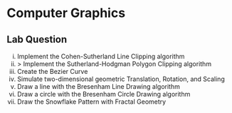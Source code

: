 <h1>Computer Graphics</h1>
<h2>Lab Question</h2>
<ol type='i'>
<li> Implement the Cohen-Sutherland Line Clipping algorithm</li>
<li>> Implement the Sutherland-Hodgman Polygon Clipping algorithm</li>
<li> Create the Bezier Curve</li>
<li> Simulate two-dimensional geometric Translation, Rotation, and Scaling</li>
<li> Draw a line with the Bresenham Line Drawing algorithm</li>
<li> Draw a circle with the Bresenham Circle Drawing algorithm</li>
<li> Draw the Snowflake Pattern with Fractal Geometry</li>
</ol>
